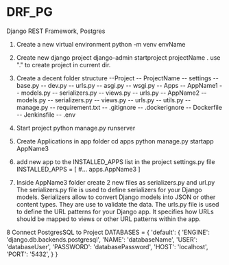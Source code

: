# DRF_PG
Django REST Framework, Postgres

1. Create a new virtual environment
    python -m venv envName

2. Create new django project
    django-admin startproject projectName .
    use "." to create project in current dir.

3. Create a decent folder structure
    --Project
        -- ProjectName
            -- settings
                -- base.py
                -- dev.py
            -- urls.py
            -- asgi.py
            -- wsgi.py
        -- Apps
            -- AppName1
                -- models.py
                -- serializers.py
                -- views.py
                -- urls.py
            -- AppName2
                -- models.py
                -- serializers.py
                -- views.py
                -- urls.py
            -- utils.py
        -- manage.py
        -- requirement.txt
        -- .gitignore
        -- .dockerignore
        -- Dockerfile
        -- Jenkinsfile
        -- .env

4. Start project
    python manage.py runserver

5. Create Applications in app folder
    cd apps
    python manage.py startapp AppName3

6. add new app to the INSTALLED_APPS list in the project settings.py file
    INSTALLED_APPS = [
        #...
        apps.AppName3
    ]

7. Inside AppName3 folder create 2 new files as serializers.py and url.py
    The serializers.py file is used to define serializers for your Django models. Serializers allow to convert Django models into JSON or other content types. They are use to validate the data.
    The urls.py file is used to define the URL patterns for your Django app. It specifies how URLs should be mapped to views or other URL patterns within the app.

8 Connect PostgresSQL to Project
    DATABASES = {
    'default': {
        'ENGINE': 'django.db.backends.postgresql',
        'NAME': 'databaseName',
        'USER': 'databaseUser',
        'PASSWORD': 'databasePassword',
        'HOST': 'localhost',
        'PORT': '5432',
    }
}